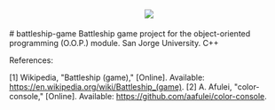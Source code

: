 <h1 align="center"><img src="https://w7.pngwing.com/pngs/712/612/png-transparent-battleship-board-game-the-game-of-life-logo-game-logo-miscellaneous-game-text.png"/></h1>
# battleship-game
Battleship game project for the object-oriented programming (O.O.P.) module. San Jorge University. C++


References:

[1] Wikipedia, "Battleship (game)," [Online]. Available: https://en.wikipedia.org/wiki/Battleship_(game).
[2] A. Afulei, "color-console," [Online]. Available: https://github.com/aafulei/color-console.

